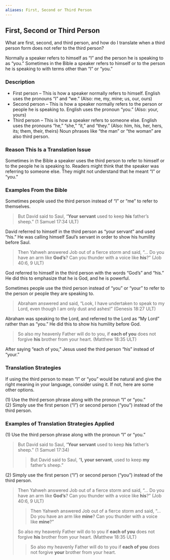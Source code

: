 ```yaml
---
aliases: First, Second or Third Person
---
```


## First, Second or Third Person

What are first, second, and third person, and how do I translate when a third person form does not refer to the third person?

Normally a speaker refers to himself as “I” and the person he is speaking to as “you.” Sometimes in the Bible a speaker refers to himself or to the person he is speaking to with terms other than “I” or “you.”

### Description

* First person – This is how a speaker normally refers to himself. English uses the pronouns “I” and “we.” (Also: me, my, mine; us, our, ours)
* Second person – This is how a speaker normally refers to the person or people he is speaking to. English uses the pronoun “you.” (Also: your, yours)
* Third person – This is how a speaker refers to someone else. English uses the pronouns “he,” “she,” “it,” and “they.” (Also: him, his, her, hers, its; them, their, theirs) Noun phrases like “the man” or “the woman” are also third person.

### Reason This Is a Translation Issue

Sometimes in the Bible a speaker uses the third person to refer to himself or to the people he is speaking to. Readers might think that the speaker was referring to someone else. They might not understand that he meant “I” or “you.”

### Examples From the Bible

Sometimes people used the third person instead of “I” or “me” to refer to themselves.

> But David said to Saul, “**Your servant** used to keep **his** father’s sheep.” (1 Samuel 17:34 ULT)

David referred to himself in the third person as “your servant” and used “his.” He was calling himself Saul’s servant in order to show his humility before Saul.

> Then Yahweh answered Job out of a fierce storm and said,
> “… Do you have an arm like **God’s**? Can you thunder with a voice like **his**?” (Job 40:6, 9 ULT)

God referred to himself in the third person with the words “God’s” and “his.” He did this to emphasize that he is God, and he is powerful.

Sometimes people use the third person instead of “you” or “your” to refer to the person or people they are speaking to.

> Abraham answered and said, “Look, I have undertaken to speak to my Lord, even though I am only dust and ashes!” (Genesis 18:27 ULT)

Abraham was speaking to the Lord, and referred to the Lord as “My Lord” rather than as “you.” He did this to show his humility before God.

> So also my heavenly Father will do to you, if **each of you** does not forgive **his** brother from your heart. (Matthew 18:35 ULT)

After saying “each of you,” Jesus used the third person “his” instead of “your.”

### Translation Strategies

If using the third person to mean “I” or “you” would be natural and give the right meaning in your language, consider using it. If not, here are some other options.

(1) Use the third person phrase along with the pronoun “I” or “you.”<br>
(2) Simply use the first person (“I”) or second person (“you”) instead of the third person.

### Examples of Translation Strategies Applied

(1) Use the third person phrase along with the pronoun “I” or “you.”

> But David said to Saul, “**Your servant** used to keep **his** father’s sheep.” (1 Samuel 17:34)
>
> > But David said to Saul, “**I, your servant**, used to keep **my** father’s sheep.”

(2) Simply use the first person (“I”) or second person (“you”) instead of the third person.

> Then Yahweh answered Job out of a fierce storm and said, “… Do you have an arm like **God’s**? Can you thunder with a voice like **his**?” (Job 40:6, 9 ULT)
>
> > Then Yahweh answered Job out of a fierce storm and said, “… Do you have an arm like **mine**? Can you thunder with a voice like **mine**?”
>
> So also my heavenly Father will do to you if **each of you** does not forgive **his** brother from your heart. (Matthew 18:35 ULT)
>
> > So also my heavenly Father will do to you if **each of you** does not forgive **your** brother from your heart.
